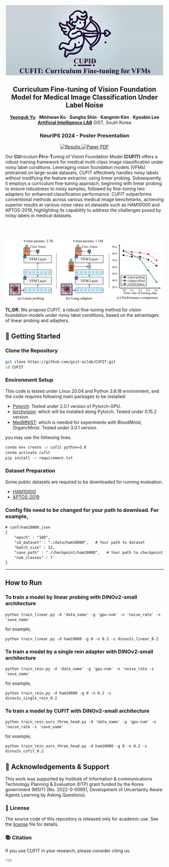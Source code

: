 <p align="center">
   <img src="./assets/logo.png" alt="drawing" width="500">
   <h2 align="center">Curriculum Fine-tuning of Vision Foundation Model for Medical Image Classification Under Label Noise</h2>
   <p align="center">
      <a href="https://scholar.google.com/citations?user=Ctm3p8wAAAAJ&hl=en"><strong>Yeonguk Yu</strong></a>
      ·
      <a><strong>Minhwan Ko</strong></a>
      ·
      <a"><strong>Sungho Shin</strong></a>
      ·
      <a"><strong>Kangmin Kim</strong></a>
      ·
      <a"><strong>Kyoobin Lee</strong></a>
     <br>
     <a href="https://sites.google.com/view/gistailab/"><strong>Artificial Intelligence LAB</strong></a>
      GIST, South Korea
   </p>
   <h3 align="center">NeurIPS 2024 - Poster Presentation</h3>
</p>

<p align="center">
   <a href=''>
      <img src='https://img.shields.io/badge/CUFIT-Presentation-ffffff?style=for-the-badge&logo=data:image/svg+xml;base64,PHN2ZyB4bWxucz0iaHR0cDovL3d3dy53My5vcmcvMjAwMC9zdmciIHZpZXdCb3g9IjAgMCAyNCAyNCIgZmlsbD0id2hpdGUiIHdpZHRoPSIxOCIgaGVpZ2h0PSIxOCI+PHBhdGggZD0iTTAgMGgyNHYyNEgweiIgZmlsbD0ibm9uZSIvPjxwYXRoIGQ9Ik0xOSAzSDVjLTEuMSAwLTIgLjktMiAydjE0YzAgMS4xLjkgMiAyIDJoMTRjMS4xIDAgMi0uOSAyLTJWNWMwLTEuMS0uOS0yLTItMnpNOSAxN0g3di01aDJ2NXptNCAwaC0ydi03aDJ2N3ptNCAwaC0yVjhoMnY5eiIvPjwvc3ZnPg==&logoColor=white&labelColor=black&color=9370DB' alt='Results'>
   </a>

   <a href="">
      <img src='https://img.shields.io/badge/Paper-PDF-green?style=for-the-badge&logo=adobeacrobatreader&logoWidth=20&logoColor=white&labelColor=black&color=94DD15' alt='Paper PDF'>
   </a>
</p>


Our **CU**rriculum **FI**ne-**T**uning of Vision Foundation Model **(CUFIT)** offers a robust training framework for medical multi-class image classification under noisy label conditions. 
Leveraging vision foundation models (VFMs) pretrained on large-scale datasets, CUFIT effectively handles noisy labels without modifying the feature extractor, using linear probing. Subsequently, it employs a curriculum fine-tuning approach, beginning with linear probing to ensure robustness to noisy samples, followed by fine-tuning two adapters for enhanced classification performance. CUFIT outperforms conventional methods across various medical image benchmarks, achieving superior results at various noise rates on datasets such as HAM10000 and APTOS-2019, highlighting its capability to address the challenges posed by noisy labels in medical datasets.

<br/><br/>
<p align="center">
  <img src="./assets/intro.png"width="800"/>
</p>

**TL;DR**: We propose CUFIT, a robust fine-tuning method for vision foundation models under noisy label conditions, based on the advantages of linear probing and adapters.

## 🚀 Getting Started
### Clone the Repository
   ```bash
   git clone https://github.com/gist-ailab/CUFIT.git
   cd CUFIT
   ```

### Environment Setup
   This code is tested under Linux 20.04 and Python 3.8.18 environment, and the code requires following main packages to be installed:
    
   - [Pytorch](https://pytorch.org/): Tested under 2.0.1 version of Pytorch-GPU.
   - [torchvision](https://pytorch.org/vision/stable/index.html): which will be installed along Pytorch. Tested under 0.15.2 version.
   - [MedMNIST](https://medmnist.com/): which is needed for experiments with BloodMnist, OrgancMnist. Tested under 3.0.1 version.

you may use the follwoing lines.
```bash
conda env create -n cufit python=3.8
conda activate cufit
pip install -r requirement.txt
```


### Dataset Preparation
   Some public datasets are required to be downloaded for running evaluation.   
   - [HAM10000](https://challenge.isic-archive.com/data/#2018)
   - [APTOS-2019](https://www.kaggle.com/c/aptos2019-blindness-detection/data)

### Config file need to be changed for your path to download. For example,
~~~
# conf/ham10000.json
{
    "epoch" : "100",
    "id_dataset" : "./data/ham10000",   # Your path to dataset
    "batch_size" : 32,
    "save_path" : "./checkpoint/ham10000",   # Your path to checkpoint
    "num_classes" : 7
}
~~~


---
## How to Run
### To train a model by linear probing with DINOv2-small architecture
~~~
python train_linear.py -d 'data_name' -g 'gpu-num' -n 'noise_rate' -s 'save_name'
~~~
for example,
~~~
python train_linear.py -d ham10000 -g 0 -n 0.2 -s dinov2s_linear_0.2
~~~

### To train a model by a single rein adapter with DINOv2-small architecture
~~~
python train_rein.py -d 'data_name' -g 'gpu-num' -n 'noise_rate -s 'save_name'
~~~
for example,
~~~
python train_rein.py -d ham10000 -g 0 -n 0.2 -s dinov2s_single_rein_0.2
~~~


### To train a model by CUFIT with DINOv2-small architecture
~~~
python train_rein_ours_three_head.py -d 'data_name' -g 'gpu-num' -n 'noise_rate -s 'save_name'
~~~
for example, 
~~~
python train_rein_ours_three_head.py -d ham10000 -g 0 -n 0.2 -s dinov2s_cufit_0.2
~~~

    
## 🤝 Acknowledgements & Support
This work was supported by Institute of Information & communications Technology Planning & Evaluation (IITP) grant funded by the Korea government (MSIT) (No. 2022-0-00951, Development of Uncertainty Aware Agents Learning by Asking Questions).

### 🌟 License
The source code of this repository is released only for academic use. See the [license](LICENSE) file for details.

### 📚 Citation
If you use CUFIT in your research, please consider citing us.
```bibtex
TBD
```
